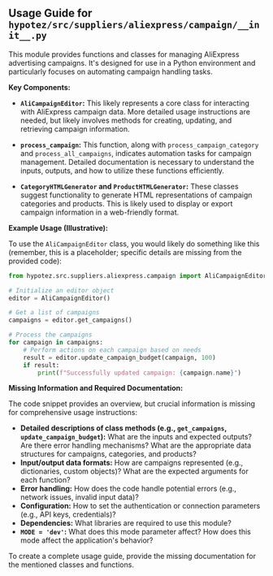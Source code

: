 ## Usage Guide for `hypotez/src/suppliers/aliexpress/campaign/__init__.py`

This module provides functions and classes for managing AliExpress advertising campaigns.  It's designed for use in a Python environment and particularly focuses on automating campaign handling tasks.

**Key Components:**

* **`AliCampaignEditor`:**  This likely represents a core class for interacting with AliExpress campaign data.  More detailed usage instructions are needed, but likely involves methods for creating, updating, and retrieving campaign information.

* **`process_campaign`:** This function, along with `process_campaign_category` and `process_all_campaigns`,  indicates automation tasks for campaign management.  Detailed documentation is necessary to understand the inputs, outputs, and how to utilize these functions efficiently.

* **`CategoryHTMLGenerator` and `ProductHTMLGenerator`:** These classes suggest functionality to generate HTML representations of campaign categories and products. This is likely used to display or export campaign information in a web-friendly format.

**Example Usage (Illustrative):**

To use the `AliCampaignEditor` class, you would likely do something like this (remember, this is a placeholder; specific details are missing from the provided code):


```python
from hypotez.src.suppliers.aliexpress.campaign import AliCampaignEditor

# Initialize an editor object
editor = AliCampaignEditor()

# Get a list of campaigns
campaigns = editor.get_campaigns()

# Process the campaigns
for campaign in campaigns:
    # Perform actions on each campaign based on needs
    result = editor.update_campaign_budget(campaign, 100)
    if result:
        print(f"Successfully updated campaign: {campaign.name}")


```

**Missing Information and Required Documentation:**

The code snippet provides an overview, but crucial information is missing for comprehensive usage instructions:

* **Detailed descriptions of class methods (e.g., `get_campaigns`, `update_campaign_budget`):**  What are the inputs and expected outputs?  Are there error handling mechanisms? What are the appropriate data structures for campaigns, categories, and products?
* **Input/output data formats:** How are campaigns represented (e.g., dictionaries, custom objects)? What are the expected arguments for each function?
* **Error handling:**  How does the code handle potential errors (e.g., network issues, invalid input data)?
* **Configuration:** How to set the authentication or connection parameters (e.g., API keys, credentials)?
* **Dependencies:**  What libraries are required to use this module?
* **`MODE = 'dev'`:** What does this mode parameter affect? How does this mode affect the application's behavior?

To create a complete usage guide, provide the missing documentation for the mentioned classes and functions.